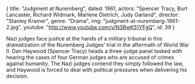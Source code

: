 {
  title: "Judgment at Nuremberg",
  dated:  1961,
  actors: "Spencer Tracy, Burt Lancaster, Richard Widmark, Marlene Dietrich, Judy Garland",
  director: "Stanley Kramer",
  genre: "Drama",
  img: "judgment-at-nuremberg-1961-2.jpg",
  youtube: "http://www.youtube.com/v/N3BwK51YFgQ",
  id: 39
}

Nazi judges face justice at the hands of a military tribunal in this dramatization of the Nuremberg Judges’ trial in the aftermath of World War II. Dan Haywood (Spencer Tracy) heads a three-judge panel tasked with hearing the cases of four German judges who are accused of crimes against humanity. The Nazi judges contend they simply followed the law, and Haywood is forced to deal with political pressures when delivering his decision.